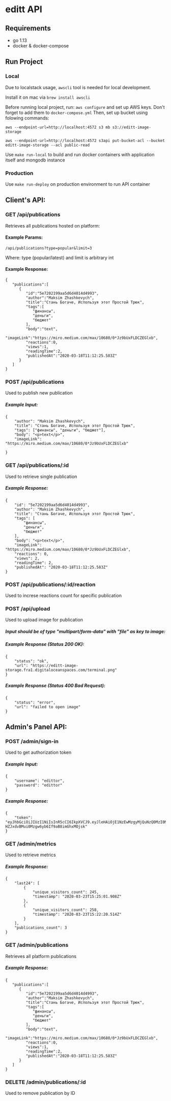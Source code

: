 # editt API 

## Requirements
- go 1.13
- docker & docker-compose

## Run Project

### Local

Due to localstack usage, ```awscli``` tool is needed for local development.

Install it on mac via ```brew install awscli```

Before running local project, run:
```aws configure``` and set up AWS keys. Don't forget to add them to `docker-compose.yml`
Then, set up bucket using folowing commands:

`aws --endpoint-url=http://localhost:4572 s3 mb s3://editt-image-storage`

`aws --endpoint-url=http://localhost:4572 s3api put-bucket-acl --bucket editt-image-storage --acl public-read` 

Use ```make run-local``` to build and run docker containers with application itself and mongodb instance

### Production

Use ```make run-deploy``` on production environment to run API container

## Client's API:

### GET /api/publications

Retrieves all publications hosted on platform:

#### Example Params: 
```
/api/publications?type=popular&limit=3
```

Where: type (popular/latest) and limit is arbitrary int

#### Example Response: 
```
{
   "publications":[
      {
         "id":"5e7202199aa5d6d4014d4993",
         "author":"Maksim Zhashkevych",
         "title":"Стань Богаче, Используя этот Простой Трюк",
         "tags":[
            "финансы",
            "деньги",
            "бюджет"
         ],
         "body":"text",
         "imageLink":"https://miro.medium.com/max/10680/0*Jz9bUxFLDCZEGlxb",
         "reactions":0,
         "views":1,
         "readingTime":2,
         "publishedAt":"2020-03-18T11:12:25.583Z"
      }
   ]
}
```

### POST /api/publications

Used to publish new publication

##### Example Input: 
```
{
	"author": "Maksim Zhashkevych",
	"title": "Стань Богаче, Используя этот Простой Трюк", 
	"tags": ["финансы", "деньги", "бюджет"], 
	"body": "<p>text</p>",
	"imageLink": "https://miro.medium.com/max/10680/0*Jz9bUxFLDCZEGlxb"
	
}
```

### GET /api/publications/:id

Used to retrieve single publication

##### Example Response: 
```
{
    "id": "5e7202199aa5d6d4014d4993",
    "author": "Maksim Zhashkevych",
    "title": "Стань Богаче, Используя этот Простой Трюк",
    "tags": [
        "финансы",
        "деньги",
        "бюджет"
    ],
    "body": "<p>text</p>",
    "imageLink": "https://miro.medium.com/max/10680/0*Jz9bUxFLDCZEGlxb",
    "reactions": 0,
    "views": 2,
    "readingTime": 2,
    "publishedAt": "2020-03-18T11:12:25.583Z"
}
```

### POST /api/publications/:id/reaction

Used to increse reactions count for specific publication

### POST /api/upload

Used to upload image for publication

##### Input should be of type "multipart/form-data" with "file" as key to image: 

##### Example Response (Status 200 OK): 
```
{
    "status": "ok",
    "url": "https://editt-image-storage.fra1.digitaloceanspaces.com/terminal.png"
}
```

##### Example Response (Status 400 Bad Request): 
```
{
    "status": "error",
    "url": "failed to open image"
}
```

## Admin's Panel API:

### POST /admin/sign-in

Used to get authorization token

##### Example Input: 
```
{
	"username": "edittor",
	"password": "edittor"
} 
```

##### Example Response: 
```
{
	"token": "eyJhbGciOiJIUzI1NiIsInR5cCI6IkpXVCJ9.eyJleHAiOjE1NzEwMzgyMjQuNzQ0MzI0MiwidXNlciI6eyJJRCI6IjAwMDAwMDAwMDAwMDAwMDAwMDAwMDAwMCIsIlVzZXJuYW1lIjoiemhhc2hrZXZ5Y2giLCJQYXNzd29yZCI6IjQyODYwMTc5ZmFiMTQ2YzZiZDAyNjlkMDViZTM0ZWNmYmY5Zjk3YjUifX0.3dsyKJQ-HZJxdvBMui0Mzgw6yb6If9aB8imGhxMOjsk"
} 
```

### GET /admin/metrics

Used to retrieve metrics

##### Example Response: 
```
{
    "last24": [
        {
            "unique_visitors_count": 245,
            "timestamp": "2020-03-23T15:25:01.908Z"
        },
        {
            "unique_visitors_count": 258,
            "timestamp": "2020-03-23T15:22:20.514Z"
        }
    ],
    "publications_count": 3
}
```

### GET /admin/publications

Retrieves all platform publications

##### Example Response: 
```
{
   "publications":[
      {
         "id":"5e7202199aa5d6d4014d4993",
         "author":"Maksim Zhashkevych",
         "title":"Стань Богаче, Используя этот Простой Трюк",
         "tags":[
            "финансы",
            "деньги",
            "бюджет"
         ],
         "body":"text",
         "imageLink":"https://miro.medium.com/max/10680/0*Jz9bUxFLDCZEGlxb",
         "reactions":0,
         "views":1,
         "readingTime":2,
         "publishedAt":"2020-03-18T11:12:25.583Z"
      }
   ]
}
```

### DELETE /admin/publications/:id

Used to remove publication by ID